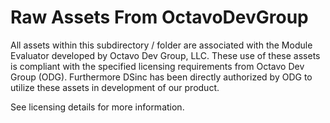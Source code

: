 # Raw Assets From OctavoDevGroup 

All assets within this subdirectory / folder are associated with the Module Evaluator developed by Octavo Dev Group, LLC. These use of these assets is compliant with the specified licensing requirements from Octavo Dev Group (ODG). Furthermore DSinc has been directly authorized by ODG to utilize these assets in development of our product. 

See licensing details for more information. 